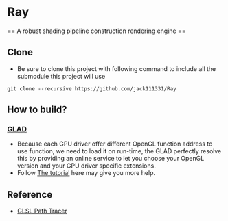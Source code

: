 # Ray
== A robust shading pipeline construction rendering engine ==
## Clone
- Be sure to clone this project with following command to include all the submodule this project will use
```shell
git clone --recursive https://github.com/jack111331/Ray
```

## How to build?
### [GLAD](http://glad.dav1d.de/)
- Because each GPU driver offer different OpenGL function address to use function, we need to load it on run-time, the GLAD perfectly resolve this by providing an online service to let you choose your OpenGL version and your GPU driver specific extensions.
- Follow [The tutorial](https://learnopengl-cn.github.io/01%20Getting%20started/02%20Creating%20a%20window/#glad) here may give you more help.
## Reference
- [GLSL Path Tracer](https://github.com/knightcrawler25/GLSL-PathTracer)